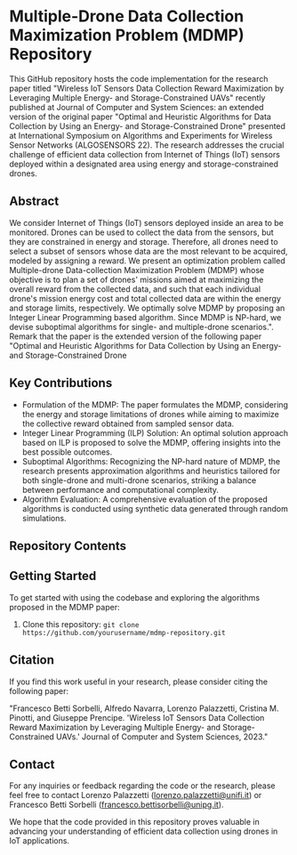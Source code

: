 # Multiple-Drone Data Collection Maximization Problem (MDMP) Repository

This GitHub repository hosts the code implementation for the research paper titled "Wireless IoT Sensors Data Collection Reward Maximization by Leveraging Multiple Energy- and Storage-Constrained UAVs" recently published at Journal of Computer and System Sciences: an extended version of the original paper "Optimal and Heuristic Algorithms for Data Collection by Using an Energy- and Storage-Constrained Drone" presented at International Symposium on Algorithms and Experiments for Wireless Sensor Networks (ALGOSENSORS 22). 
The research addresses the crucial challenge of efficient data collection from Internet of Things (IoT) sensors deployed within a designated area using energy and storage-constrained drones.

## Abstract

We consider Internet of Things (IoT) sensors deployed inside an area to be monitored.
Drones can be used to collect the data from the sensors, but they are constrained in energy and storage.
Therefore, all drones need to select a subset of sensors whose data are the most relevant to be acquired, modeled by assigning a reward.
We present an optimization problem called Multiple-drone Data-collection Maximization Problem (MDMP) whose objective is to plan a set of drones' missions aimed at maximizing the overall reward from the collected data, and such that each individual drone's mission energy cost and total collected data are within the energy and storage limits, respectively.
We optimally solve MDMP by proposing an Integer Linear Programming based algorithm.
Since MDMP is NP-hard, we devise suboptimal algorithms for single- and multiple-drone scenarios.". Remark that the paper is the extended version of the following paper "Optimal and Heuristic Algorithms for Data Collection by Using an Energy- and Storage-Constrained Drone

## Key Contributions

- Formulation of the MDMP: The paper formulates the MDMP, considering the energy and storage limitations of drones while aiming to maximize the collective reward obtained from sampled sensor data.
- Integer Linear Programming (ILP) Solution: An optimal solution approach based on ILP is proposed to solve the MDMP, offering insights into the best possible outcomes.
- Suboptimal Algorithms: Recognizing the NP-hard nature of MDMP, the research presents approximation algorithms and heuristics tailored for both single-drone and multi-drone scenarios, striking a balance between performance and computational complexity.
- Algorithm Evaluation: A comprehensive evaluation of the proposed algorithms is conducted using synthetic data generated through random simulations.

## Repository Contents



## Getting Started

To get started with using the codebase and exploring the algorithms proposed in the MDMP paper:

1. Clone this repository: `git clone https://github.com/yourusername/mdmp-repository.git`


## Citation

If you find this work useful in your research, please consider citing the following paper:

"Francesco Betti Sorbelli, Alfredo Navarra, Lorenzo Palazzetti, Cristina M. Pinotti, and Giuseppe Prencipe. 'Wireless IoT Sensors Data Collection Reward Maximization by Leveraging Multiple Energy- and Storage-Constrained UAVs.' Journal of Computer and System Sciences, 2023."

## Contact

For any inquiries or feedback regarding the code or the research, please feel free to contact Lorenzo Palazzetti (lorenzo.palazzetti@unifi.it) or Francesco Betti Sorbelli (francesco.bettisorbelli@unipg.it).

We hope that the code provided in this repository proves valuable in advancing your understanding of efficient data collection using drones in IoT applications.
